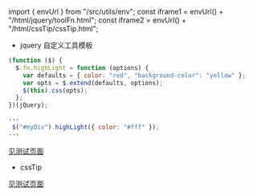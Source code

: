 import { envUrl } from "/src/utils/env";
const iframe1 = envUrl() + "/html/jquery/toolFn.html";
const iframe2 = envUrl() + "/html/cssTip/cssTip.html";

- jquery 自定义工具模板

```js
(function ($) {
  $.fn.highLight = function (options) {
    var defaults = { color: "red", "background-color": "yellow" };
    var opts = $.extend(defaults, options);
    $(this).css(opts);
  };
})(jQuery);

···
 $("#myDiv").highLight({ color: "#fff" });
···
```

<a href={iframe1} target='_blank'>见测试页面</a>

- cssTip

<a href={iframe2} target='_blank'>见测试页面</a>
